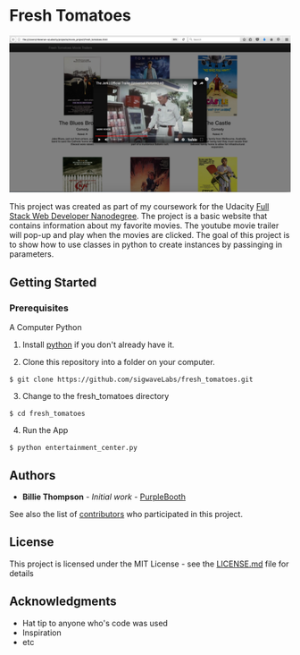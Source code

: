# Fresh Tomatoes
![](https://github.com/sigwaveLabs/fresh_tomatoes/blob/master/fresh_tomatoes_screen_shot.png)


This project was created as part of my coursework for the Udacity [Full Stack Web Developer Nanodegree](https://www.udacity.com/course/full-stack-web-developer-nanodegree--nd004). The project is a basic website that contains information about my favorite movies. The youtube movie trailer will pop-up and play when the movies are clicked. The goal of this project is to show how to use classes in python to create instances by passinging in parameters.


## Getting Started

### Prerequisites

A Computer
Python



1. Install [python](https://www.python.org/downloads/) if you don't already have it.

2. Clone this repository into a folder on your computer.
```
$ git clone https://github.com/sigwaveLabs/fresh_tomatoes.git
```
3. Change to the fresh_tomatoes directory
```
$ cd fresh_tomatoes
```
4. Run the App
```
$ python entertainment_center.py
```

## Authors

* **Billie Thompson** - *Initial work* - [PurpleBooth](https://github.com/PurpleBooth)

See also the list of [contributors](https://github.com/your/project/contributors) who participated in this project.

## License

This project is licensed under the MIT License - see the [LICENSE.md](LICENSE.md) file for details

## Acknowledgments

* Hat tip to anyone who's code was used
* Inspiration
* etc


